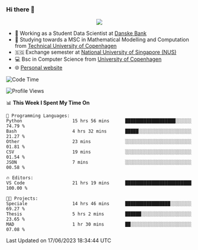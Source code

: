 ### Hi there 👋

<p align="center">
  <img src="https://media4.giphy.com/media/3ohzdKy5Z8TChSDuiA/giphy.gif?cid=ecf05e47r69cojk56gup9q8mep9liy48s94dn2uxsfh6fv39&rid=giphy.gif&ct=g" />
</p>

* 🏦 Working as a Student Data Scientist at [Danske Bank](https://danskebank.dk)
* 🧮 Studying towards a MSC in Mathematical Modelling and Computation from [Technical University of Copenhagen](https://www.dtu.dk)
* 🇸🇬 Exchange semester at [National University of Singapore (NUS)](https://www.nus.edu.sg)
* 💻 Bsc in Computer Science from [University of Copenhagen](https://www.ku.dk/english/)
* 🌐 [Personal website](https://fiskehandleren.github.io/carl-website/) 

<!--START_SECTION:waka-->
![Code Time](http://img.shields.io/badge/Code%20Time-382%20hrs%2018%20mins-blue)

![Profile Views](http://img.shields.io/badge/Profile%20Views-2-blue)

📊 **This Week I Spent My Time On** 

```text
💬 Programming Languages: 
Python                   15 hrs 56 mins      ███████████████████░░░░░░   74.79 % 
Bash                     4 hrs 32 mins       █████░░░░░░░░░░░░░░░░░░░░   21.27 % 
Other                    23 mins             ░░░░░░░░░░░░░░░░░░░░░░░░░   01.81 % 
CSV                      19 mins             ░░░░░░░░░░░░░░░░░░░░░░░░░   01.54 % 
JSON                     7 mins              ░░░░░░░░░░░░░░░░░░░░░░░░░   00.58 % 

🔥 Editors: 
VS Code                  21 hrs 19 mins      █████████████████████████   100.00 % 

🐱‍💻 Projects: 
Speciale                 14 hrs 46 mins      █████████████████░░░░░░░░   69.27 % 
Thesis                   5 hrs 2 mins        ██████░░░░░░░░░░░░░░░░░░░   23.65 % 
MAD                      1 hr 30 mins        ██░░░░░░░░░░░░░░░░░░░░░░░   07.08 % 
```


 Last Updated on 17/06/2023 18:34:44 UTC
<!--END_SECTION:waka-->
